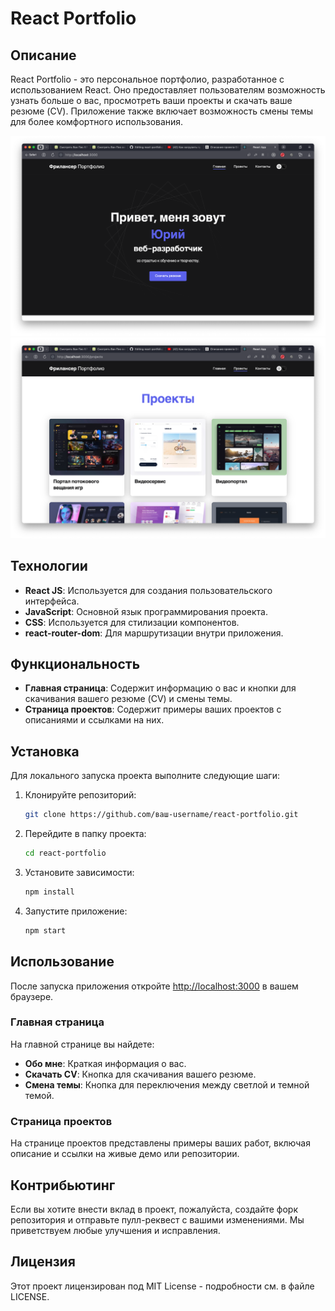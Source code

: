 # React Portfolio

## Описание
React Portfolio - это персональное портфолио, разработанное с использованием React. Оно предоставляет пользователям возможность узнать больше о вас, просмотреть ваши проекты и скачать ваше резюме (CV). Приложение также включает возможность смены темы для более комфортного использования.

![react-portfolio](https://github.com/ayxan115/react-portfolio/blob/main/screnShots/Снимок%20экрана%202024-07-03%20в%2014.30.50.png)
![react-portfolio](https://github.com/ayxan115/react-portfolio/blob/main/screnShots/Снимок%20экрана%202024-07-03%20в%2014.31.08.png)

## Технологии
- **React JS**: Используется для создания пользовательского интерфейса.
- **JavaScript**: Основной язык программирования проекта.
- **CSS**: Используется для стилизации компонентов.
- **react-router-dom**: Для маршрутизации внутри приложения.

## Функциональность
- **Главная страница**: Содержит информацию о вас и кнопки для скачивания вашего резюме (CV) и смены темы.
- **Страница проектов**: Содержит примеры ваших проектов с описаниями и ссылками на них.

## Установка
Для локального запуска проекта выполните следующие шаги:

1. Клонируйте репозиторий:
    ```sh
    git clone https://github.com/ваш-username/react-portfolio.git
    ```

2. Перейдите в папку проекта:
    ```sh
    cd react-portfolio
    ```

3. Установите зависимости:
    ```sh
    npm install
    ```

4. Запустите приложение:
    ```sh
    npm start
    ```

## Использование
После запуска приложения откройте [http://localhost:3000](http://localhost:3000) в вашем браузере.

### Главная страница
На главной странице вы найдете:
- **Обо мне**: Краткая информация о вас.
- **Скачать CV**: Кнопка для скачивания вашего резюме.
- **Смена темы**: Кнопка для переключения между светлой и темной темой.

### Страница проектов
На странице проектов представлены примеры ваших работ, включая описание и ссылки на живые демо или репозитории.

## Контрибьютинг
Если вы хотите внести вклад в проект, пожалуйста, создайте форк репозитория и отправьте пулл-реквест с вашими изменениями. Мы приветствуем любые улучшения и исправления.

## Лицензия
Этот проект лицензирован под MIT License - подробности см. в файле LICENSE.
